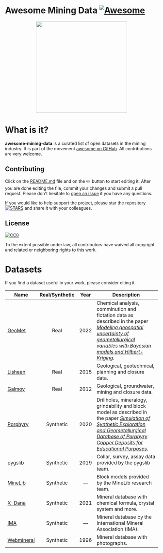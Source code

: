 # Awesome Mining Data [![Awesome](https://cdn.rawgit.com/sindresorhus/awesome/d7305f38d29fed78fa85652e3a63e154dd8e8829/media/badge.svg)](https://github.com/sindresorhus/awesome)

<p align="center">
<img src="https://www.azomining.com/images/Article_Images/ImageForArticle_1648_16484599498197350.jpg" height=300>
</p>

# What is it?

**awesome-mining-data** is a curated list of open datasets in the mining
industry. It is part of the movement [awesome on GitHub](https://github.com/sindresorhus/awesome).
All contributions are very welcome.

## Contributing

Click on the [README.md](README.md) file and on the :pencil2: button to start editing it.
After you are done editing the file, commit your changes and submit a pull request.
Please don't hesitate to [open an issue](https://github.com/juliohm/awesome-mining-data/issues)
if you have any questions.

If you would like to help support the project, please star the repository
[![STARS][stars-img]][stars-url] and share it with your colleagues.

## License

[![CC0](http://mirrors.creativecommons.org/presskit/buttons/88x31/svg/cc-zero.svg)](https://creativecommons.org/publicdomain/zero/1.0/)

To the extent possible under law, all contributors have waived all copyright and related or
neighboring rights to this work.

# Datasets

If you find a dataset useful in your work, please consider citing it.

| Name | Real/Synthetic | Year | Description |
|------|:--------------:|:----:|------------|
| [GeoMet](https://zenodo.org/record/7051975) | Real | 2022 | Chemical analysis, comminution and flotation data as described in the paper [*Modeling geospatial uncertainty of geometallurgical variables with Bayesian models and Hilbert-Kriging*](https://link.springer.com/article/10.1007/s11004-022-10013-1). |
| [Lisheen](http://www.mineralsireland.ie/MiningInIreland/LisheenMineDataRelease.htm) | Real | 2015 | Geological, geotechnical, planning and closure data. |
| [Galmoy](http://www.mineralsireland.ie/MiningInIreland/GalmoyMineDataRelease.htm) | Real | 2012 | Geological, groundwater, mining and closure data. |
| [Porphyry](https://github.com/exepulveda/geomet_datasets) | Synthetic | 2020 | Drillholes, mineralogy, grindability and block model as described in the paper [*Simulation of Synthetic Exploration and Geometallurgical Database of Porphyry Copper Deposits for Educational Purposes*](https://link.springer.com/article/10.1007/s11053-020-09692-6). |
| [pygslib](https://github.com/opengeostat/pygslib-tutorials/tree/master/datasets) | Synthetic | 2019 | Collar, survey, assay data provided by the pygslib team. |
| [MineLib](http://mansci-web.uai.cl/minelib/Datasets.xhtml) | Synthetic | &mdash; | Block models provided by the MineLib research team. |
| [X-Dana](http://mineralsocal.org/398-2) | Synthetic | 2021 | Mineral database with chemical formula, crystal system and more. |
| [IMA](https://rruff.info/ima) | Synthetic | &mdash; | Mineral database by the International Mineral Association (IMA). |
| [Webmineral](http://webmineral.com) | Synthetic | 1996 | Mineral database with photographs. |

[stars-img]: https://img.shields.io/github/stars/juliohm/awesome-mining-data?style=social
[stars-url]: https://github.com/juliohm/awesome-mining-data
